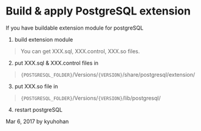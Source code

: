 # Build & apply PostgreSQL extension

If you have buildable extension module for postgreSQL

1. build extension module
> You can get XXX.sql, XXX.control, XXX.so files.

2. put XXX.sql & XXX.control files in
> `{POSTGRESQL_FOLDER}`/Versions/`{VERSION}`/share/postgresql/extension/

3. put XXX.so file in
> `{POSTGRESQL_FOLDER}`/Versions/`{VERSION}`/lib/postgresql/

4. restart postgreSQL


Mar 6, 2017 by kyuhohan
